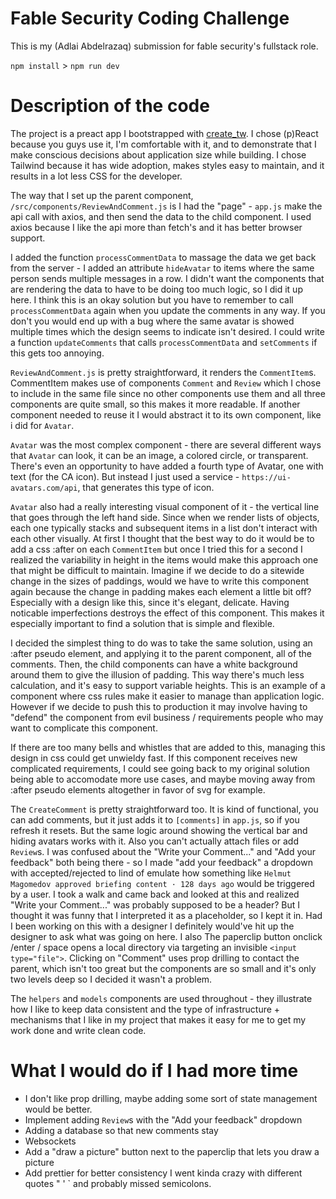 # Fable Security Coding Challenge

This is my (Adlai Abdelrazaq) submission for fable security's fullstack role.

`npm install` > `npm run dev`

# Description of the code

The project is a preact app I bootstrapped with [create_tw](https://github.com/AndrejJurkin/create-tw). I chose (p)React because you guys use it, I'm comfortable with it, and to demonstrate that I make conscious decisions about application size while building. I chose Tailwind because it has wide adoption, makes styles easy to maintain, and it results in a lot less CSS for the developer.

The way that I set up the parent component, `/src/components/ReviewAndComment.js` is I had the "page" - `app.js` make the api call with axios, and then send the data to the child component. I used axios because I like the api more than fetch's and it has better browser support.

I added the function `processCommentData` to massage the data we get back from the server - I added an attribute `hideAvatar` to items where the same person sends multiple messages in a row. I didn't want the components that are rendering the data to have to be doing too much logic, so I did it up here. I think this is an okay solution but you have to remember to call `processCommentData` again when you update the comments in any way. If you don't you would end up with a bug where the same avatar is showed multiple times which the design seems to indicate isn't desired. I could write a function `updateComments` that calls `processCommentData` and `setComments` if this gets too annoying.

`ReviewAndComment.js` is pretty straightforward, it renders the `CommentItem`s. CommentItem makes use of components `Comment` and `Review` which I chose to include in the same file since no other components use them and all three components are quite small, so this makes it more readable. If another component needed to reuse it I would abstract it to its own component, like i did for `Avatar`.

`Avatar` was the most complex component - there are several different ways that `Avatar` can look, it can be an image, a colored circle, or transparent. There's even an opportunity to have added a fourth type of Avatar, one with text (for the CA icon). But instead I just used a service - `https://ui-avatars.com/api`, that generates this type of icon. 

`Avatar` also had a really interesting visual component of it - the vertical line that goes through the left hand side. Since when we render lists of objects, each one typically stacks and subsequent items in a list don't interact with each other visually. At first I thought that the best way to do it would be to add a css :after on each `CommentItem` but once I tried this for a second I realized the variability in height in the items would make this approach one that might be difficult to maintain. Imagine if we decide to do a sitewide change in the sizes of paddings, would we have to write this component again because the change in padding makes each element a little bit off? Especially with a design like this, since it's elegant, delicate. Having noticable imperfections destroys the effect of this component. This makes it especially important to find a solution that is simple and flexible.

I decided the simplest thing to do was to take the same solution, using an :after pseudo element, and applying it to the parent component, all of the comments. Then, the child components can have a white background around them to give the illusion of padding. This way there's much less calculation, and it's easy to support variable heights. This is an example of a component where css rules make it easier to manage than application logic. However if we decide to push this to production it may involve having to "defend" the component from evil business / requirements people who may want to complicate this component. 

If there are too many bells and whistles that are added to this, managing this design in css could get unwieldy fast. If this component receives new complicated requirements, I could see going back to my original solution  being able to accomodate more use cases, and maybe moving away from :after pseudo elements altogether in favor of svg for example. 

The `CreateComment` is pretty straightforward too. It is kind of functional, you can add comments, but it just adds it to `[comments]` in `app.js`, so if you refresh it resets. But the same logic around showing the vertical bar and hiding avatars works with it. Also you can't actually attach files or add `Review`s. I was confused about the "Write your Comment..." and "Add your feedback" both being there - so I made "add your feedback" a dropdown with accepted/rejected to lind of emulate how something like `Helmut Magomedov approved briefing content · 128 days ago` would be triggered by a user. I took a walk and came back and looked at this and realized "Write your Comment..." was probably supposed to be a header? But I thought it was funny that I interpreted it as a placeholder, so I kept it in. Had I been working on this with a designer I definitely would've hit up the designer to ask what was going on here. I also The paperclip button onclick /enter / space opens a local directory via targeting an invisible `<input type="file">`. Clicking on "Comment" uses prop drilling to contact the parent, which isn't too great but the components are so small and it's only two levels deep so I decided it wasn't a problem.

The `helpers` and `models` components are used throughout - they illustrate how I like to keep data consistent and the type of infrastructure + mechanisms that I like in my project that makes it easy for me to get my work done and write clean code.

# What I would do if I had more time

* I don't like prop drilling, maybe adding some sort of state management would be better. 
* Implement adding `Review`s with the "Add your feedback" dropdown
* Adding a database so that new comments stay
* Websockets
* Add a "draw a picture" button next to the paperclip that lets you draw a picture
* Add prettier for better consistency I went kinda crazy with different quotes " ' ` and probably missed semicolons.